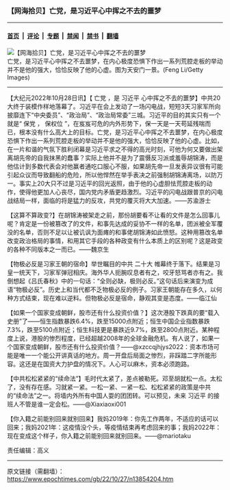 ### 【网海拾贝】亡党，是习近平心中挥之不去的噩梦

---

#### [首页](../../../..?n13854204) &nbsp;|&nbsp; [评论](../../../../../epoch-comment?n13854204) &nbsp;|&nbsp; [专题](../../../../../epoch-special?n13854204) &nbsp;|&nbsp; [禁闻](../../../../../epoch-news?n13854204) &nbsp;|&nbsp; [禁书](../../../../../books?n13854204) &nbsp;|&nbsp; [翻墙](https://github.com/gfw-breaker/nogfw/blob/master/README.md?n13854204)


<div><img alt="【网海拾贝】亡党，是习近平心中挥之不去的噩梦" class="attachment-djy_600_400 size-djy_600_400 wp-post-image" src="https://i.epochtimes.com/assets/uploads/2019/10/20171220-SIJING-11-600x400.jpg"/>
<div class="caption">
 亡党，是习近平心中挥之不去噩梦，在内心极度恐惧下作出一系列荒腔走板的举动并不是他的强大，恰恰反映了他的心虚。图为天安门一景。(Feng Li/Getty Images)
</div></div><hr/><div class="post_content" id="artbody" itemprop="articleBody">
 <!-- article content begin -->
 <p>
  【大纪元2022年10月28日讯】【
  <ok href="https://www.epochtimes.com/gb/tag/%E4%BA%A1%E5%85%9A.html">
   亡党
  </ok>
  ，是
  <ok href="https://www.epochtimes.com/gb/tag/%E4%B9%A0%E8%BF%91%E5%B9%B3.html">
   习近平
  </ok>
  心中挥之不去的噩梦】中共20大终于装模作样地落幕了。习近平在会上发动了一场闪电战，短短3天习家军所向披靡连下“中央委员”、“政治局”、“政治局常委”三城。习近平的目的其实只有一个就是“
  <ok href="https://www.epochtimes.com/gb/tag/%E4%BF%9D%E5%85%9A.html">
   保党
  </ok>
  ，
  <ok href="https://www.epochtimes.com/gb/tag/%E4%BF%9D%E6%9D%83%E4%BD%8D.html">
   保权位
  </ok>
  ”，在岌岌可危的内外形势下，保一天是一天苟延残喘而已，根本没有什么高大上的目标。亡党，是习近平心中挥之不去噩梦，在内心极度恐惧下作出一系列荒腔走板的举动并不是他的强大，恰恰反映了他的心虚。比如，在一片和谐的气氛下胜利闭幕是习近平求之不得的高光时刻，可他为何又要做出架离胡先帝的自我抹黑的蠢事？实际上他并不是为了震慑反习派或羞辱胡锦涛，而是他估计到多数代表会对他赢者通吃口服心不服，如果胡先帝一旦发表异议很有可能引起众议而导致翻船的危险，所以他悍然在举手表决之前强制胡锦涛离场，以防万一。事实上20大只不过是习近平的回光返照，由于他的心虚胆怯荒腔走板的动作，使得他更加人心丧尽，国内党内矛盾更趋激烈。习近平的闪电战跟普京的闪电战结局一样，面临的将是猛力的反攻，共党的覆灭将大大加速。——苏渝游士
 </p>
 <p>
  【这算不算政变?】在胡锦涛被架走之前，那份胡要看不让看的文件是怎么回事儿呢？肯定是一份被篡改了的文件，和事先达成的妥协不一样的名单，团派被全军覆没的名单，否则不足以让被讥讽为面瘫的和事佬胡锦涛如此愤怒。这种用篡改名单改变政治格局的事情，和用其它手段的各种政变有什么本质上的区别呢？这是政变的各种不同版本之一而已。——魏京生
 </p>
 <p>
  【物极必反是习家王朝的宿命】举世瞩目的中共
  <ok href="https://www.epochtimes.com/gb/tag/%E4%BA%8C%E5%8D%81%E5%A4%A7.html">
   二十大
  </ok>
  帷幕终于落下。结果是习皇一统天下，习家军弹冠相庆。海外华人扼腕叹息者有之，咬牙怒骂者亦有之。我倒想起《吕氏春秋》中的一句话：“全则必缺，极则必反。”这句话后来演变为成语“物极必反”。历史上和当代都不乏物极必反的例子。习家王朝能存在多久，以何种方式结束，现在难以逆料。但物极必反是宿命，静观其变是态度。——临江仙
 </p>
 <p>
  【如果一个国家变成朝鲜，股市还有什么投资价值？】这次港股下跌真的要“载入史册”了——恒生指数暴跌6.4%，跌至15000点附近；恒生中国企业指数暴跌7.3%，跌至5100点附近；恒生科技更是暴跌近9.7%，跌至2800点附近。某种程度上说，港股的惨烈程度，已经超越2008年的全球金融危机。有人说了，如果一个国家变成朝鲜，股市还有什么投资价值？——@xzccqjhjys2022：资本市场可能是唯一一个能公开讲真话的地方。周一开盘后局面之惨烈，非踩踏二字所能形容。这还是在国资大力护盘的情况下。人心可以麻木，资本必须跑路。
 </p>
 <p>
  【中共松松紧紧的“续命法”】毛时代太紧了，差点被勒死。邓至胡就松一点。太松了，没有存在感。习就紧一紧。一松一紧、一紧一松、松松紧紧的政策是中共的“续命法”之一。将墙内外所有中国人耍的团团转。可以预见，未来
  <ok href="https://www.epochtimes.com/gb/tag/%E4%B9%A0%E8%BF%91%E5%B9%B3.html">
   习近平
  </ok>
  的接班人不管是谁一定会松。——@Xiaxiaoxi001
 </p>
 <p>
  【你入籍之前能别回来就别回来】我妈2019年：你先工作两年，不适应的话可以回来；我妈2021年：这疫情没个头，等疫情结束再考虑回来的事；我妈2022年：现在变成这个样子，你入籍之前能别回来就别回来。——@mariotaku
 </p>
 <p>
  责任编辑：高义
 </p>
 <!-- article content end -->
 <div id="below_article_ad">
 </div>
</div>


---

原文链接（需翻墙）：https://www.epochtimes.com/gb/22/10/27/n13854204.htm